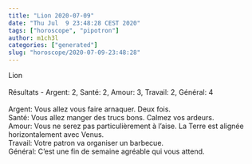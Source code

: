 ```yaml
---
title: "Lion 2020-07-09"
date: "Thu Jul  9 23:48:28 CEST 2020"
tags: ["horoscope", "pipotron"]
author: m1ch3l
categories: ["generated"]
slug: "horoscope/2020-07-09-23:48:28"
---
```


Lion<br>
<br>
Résultats - Argent: 2, Santé: 2, Amour: 3, Travail: 2, Général: 4<br>
<br>
Argent:  Vous allez vous faire arnaquer. Deux fois.<br>
Santé:   Vous allez manger des trucs bons. Calmez vos ardeurs.<br>
Amour:   Vous ne serez pas particulièrement à l’aise. La Terre est alignée horizontalement avec Venus.<br>
Travail: Votre patron va organiser un barbecue. <br>
Général: C’est une fin de semaine agréable qui vous attend.<br>
